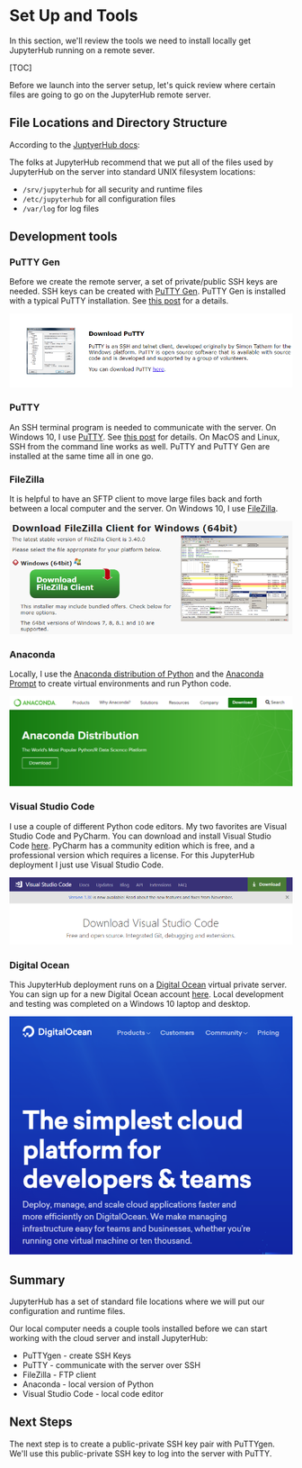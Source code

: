 # Set Up and Tools

In this section, we'll review the tools we need to install locally get JupyterHub running on a remote sever.

[TOC]

Before we launch into the server setup, let's quick review where certain files are going to go on the JupyterHub remote server.

## File Locations and Directory Structure

According to the [JuptyerHub docs](https://jupyterhub.readthedocs.io/en/stable/installation-basics.html):

The folks at JupyterHub recommend that we put all of the files used by JupyterHub on the server into standard UNIX filesystem locations:

* ```/srv/jupyterhub``` for all security and runtime files
* ```/etc/jupyterhub``` for all configuration files
* ```/var/log```  for log files

## Development tools

### PuTTY Gen

Before we create the remote server, a set of private/public SSH keys are needed. SSH keys can be created with [PuTTY Gen](https://winscp.net/eng/docs/ui_puttygen). PuTTY Gen is installed with a typical PuTTY installation. See [this post](https://pythonforundergradengineers.com/ssh-keys-with-putty.html) for a details.

[![PuTTY installation page](images/putty_download_page.png)](https://www.putty.org/)

### PuTTY

An SSH terminal program is needed to communicate with the server. On Windows 10, I use [PuTTY](https://www.putty.org/). See [this post](https://pythonforundergradengineers.com/ssh-keys-with-putty.html) for details. On MacOS and Linux, SSH from the command line works as well. PuTTY and PuTTY Gen are installed at the same time all in one go.

### FileZilla

It is helpful to have an SFTP client to move large files back and forth between a local computer and the server. On Windows 10, I use [FileZilla](https://filezilla-project.org/).

![filezilla_download_page](images/filezilla_download_page.png)

### Anaconda

Locally, I use the [Anaconda distribution of Python](https://www.anaconda.com/download/) and the [Anaconda Prompt](https://conda.io/docs/) to create virtual environments and run Python code.

![Anaconda Download Page](images/anaconda_download_page.png)

### Visual Studio Code

I use a couple of different Python code editors. My two favorites are Visual Studio Code and PyCharm. You can download and install Visual Studio Code [here](https://code.visualstudio.com/download). PyCharm has a community edition which is free, and a professional version which requires a license. For this JupyterHub deployment I just use Visual Studio Code.

![Visual Studio Code Download Page](images/vscode_download_page.png)

### Digital Ocean

This JupyterHub deployment runs on a [Digital Ocean](https://www.digitalocean.com/) virtual private server. You can sign up for a new Digital Ocean account [here](https://cloud.digitalocean.com/registrations/new). Local development and testing was completed on a Windows 10 laptop and desktop. 

![Digital Ocean Main Page](images/do_main_page.png)

## Summary

JupyterHub has a set of standard file locations where we will put our configuration and runtime files.

Our local computer needs a couple tools installed before we can start working with the cloud server and install JupyterHub:

 * PuTTYgen - create SSH Keys
 * PuTTY - communicate with the server over SSH
 * FileZilla - FTP client
 * Anaconda - local version of Python
 * Visual Studio Code - local code editor

## Next Steps

The next step is to create a public-private SSH key pair with PuTTYgen. We'll use this public-private SSH key to log into the server with PuTTY.

